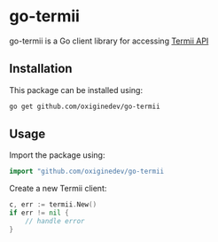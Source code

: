 # go-termii

go-termii is a Go client library for accessing [Termii API](https://termii.com.ng)

## Installation

This package can be installed using:

```bash
go get github.com/oxiginedev/go-termii
```

## Usage

Import the package using:

```go
import "github.com/oxiginedev/go-termii
```

Create a new Termii client:

```go
c, err := termii.New()
if err != nil {
    // handle error
}
```
